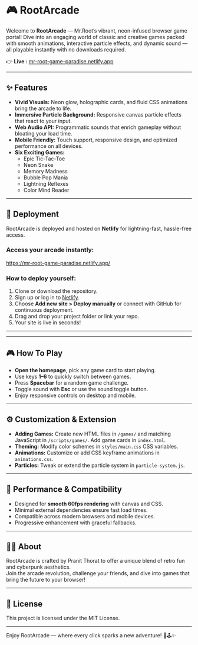 # 🎮 RootArcade

Welcome to **RootArcade** — Mr.Root’s vibrant, neon-infused browser game portal! Dive into an engaging world of classic and creative games packed with smooth animations, interactive particle effects, and dynamic sound — all playable instantly with no downloads required.

👉 **Live :** [mr-root-game-paradise.netlify.app](https://mr-root-game-paradise.netlify.app/)

---

## ✨ Features

- **Vivid Visuals:** Neon glow, holographic cards, and fluid CSS animations bring the arcade to life.
- **Immersive Particle Background:** Responsive canvas particle effects that react to your input.
- **Web Audio API:** Programmatic sounds that enrich gameplay without bloating your load time.
- **Mobile Friendly:** Touch support, responsive design, and optimized performance on all devices.
- **Six Exciting Games:**
  - Epic Tic-Tac-Toe
  - Neon Snake
  - Memory Madness
  - Bubble Pop Mania
  - Lightning Reflexes
  - Color Mind Reader
  
---

## 🚀 Deployment

RootArcade is deployed and hosted on **Netlify** for lightning-fast, hassle-free access.

### Access your arcade instantly:
   https://mr-root-game-paradise.netlify.app/


### How to deploy yourself:
1. Clone or download the repository.
2. Sign up or log in to [Netlify](https://netlify.com).
3. Choose **Add new site > Deploy manually** or connect with GitHub for continuous deployment.
4. Drag and drop your project folder or link your repo.
5. Your site is live in seconds!

---


---

## 🎮 How To Play 

- **Open the homepage**, pick any game card to start playing.
- Use keys **1–6** to quickly switch between games.
- Press **Spacebar** for a random game challenge.
- Toggle sound with **Esc** or use the sound toggle button.
- Enjoy responsive controls on desktop and mobile.

---

## ⚙ Customization & Extension

- **Adding Games:** Create new HTML files in `/games/` and matching JavaScript in `/scripts/games/`. Add game cards in `index.html`.
- **Theming:** Modify color schemes in `styles/main.css` CSS variables.
- **Animations:** Customize or add CSS keyframe animations in `animations.css`.
- **Particles:** Tweak or extend the particle system in `particle-system.js`.

---

## 🌟 Performance & Compatibility

- Designed for **smooth 60fps rendering** with canvas and CSS.
- Minimal external dependencies ensure fast load times.
- Compatible across modern browsers and mobile devices.
- Progressive enhancement with graceful fallbacks.

---

## 👨‍💻 About 

RootArcade is crafted by Pranit Thorat to offer a unique blend of retro fun and cyberpunk aesthetics.  
Join the arcade revolution, challenge your friends, and dive into games that bring the future to your browser!

---

## 📝 License

This project is licensed under the MIT License.

---

Enjoy RootArcade — where every click sparks a new adventure! 🚀🕹️✨



